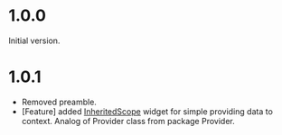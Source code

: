 # 1.0.0

Initial version.

# 1.0.1

* Removed preamble.
* [Feature] added [InheritedScope](/lib/src/common/widget/inherited_scope.dart) widget for simple providing data to context. Analog of Provider class from package Provider.